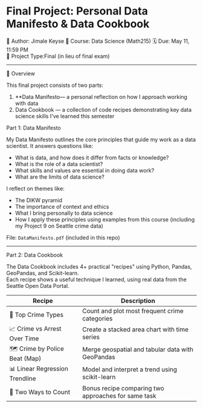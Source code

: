 # Final Project: Personal Data Manifesto & Data Cookbook

👤 Author: Jimale Keyse 
📘 Course: Data Science (Math215)
🗓️ Due: May 11, 11:59 PM  
📂 Project Type:Final (in lieu of final exam)

---

📌 Overview

This final project consists of two parts:  
1. **Data Manifesto— a personal reflection on how I approach working with data  
2. Data Cookbook — a collection of code recipes demonstrating key data science skills I've learned this semester



Part 1: Data Manifesto

My Data Manifesto outlines the core principles that guide my work as a data scientist. It answers questions like:
- What is data, and how does it differ from facts or knowledge?
- What is the role of a data scientist?
- What skills and values are essential in doing data work?
- What are the limits of data science?

I reflect on themes like:
- The DIKW pyramid  
- The importance of context and ethics  
- What I bring personally to data science  
- How I apply these principles using examples from this course (including my Project 9 on Seattle crime data)

File: `DataManifesto.pdf` (included in this repo)

---

Part 2: Data Cookbook

The Data Cookbook includes 4+ practical "recipes" using Python, Pandas, GeoPandas, and Scikit-learn.  
Each recipe shows a useful technique I learned, using real data from the Seattle Open Data Portal.

| Recipe | Description |
|--------|-------------|
| 🧮 Top Crime Types | Count and plot most frequent crime categories |
| 📈 Crime vs Arrest Over Time | Create a stacked area chart with time series |
| 🗺️ Crime by Police Beat (Map) | Merge geospatial and tabular data with GeoPandas |
| 📊 Linear Regression Trendline | Model and interpret a trend using scikit-learn |
| 🔁 Two Ways to Count | Bonus recipe comparing two approaches for same task |





